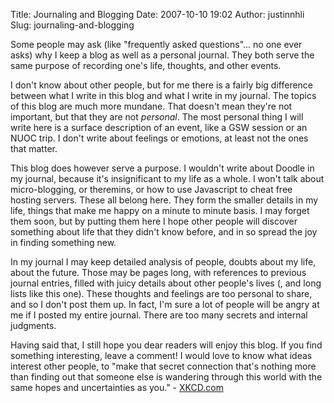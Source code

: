 Title: Journaling and Blogging
Date: 2007-10-10 19:02
Author: justinnhli
Slug: journaling-and-blogging

Some people may ask (like "frequently asked questions"... no one ever
asks) why I keep a blog as well as a personal journal. They both serve
the same purpose of recording one's life, thoughts, and other events.

I don't know about other people, but for me there is a fairly big
difference between what I write in this blog and what I write in my
journal. The topics of this blog are much more mundane. That doesn't
mean they're not important, but that they are not *personal*. The most
personal thing I will write here is a surface description of an event,
like a GSW session or an NUOC trip. I don't write about feelings or
emotions, at least not the ones that matter.

This blog does however serve a purpose. I wouldn't write about Doodle in
my journal, because it's insignificant to my life as a whole. I won't
talk about micro-blogging, or theremins, or how to use Javascript to
cheat free hosting servers. These all belong here. They form the smaller
details in my life, things that make me happy on a minute to minute
basis. I may forget them soon, but by putting them here I hope other
people will discover something about life that they didn't know before,
and in so spread the joy in finding something new.

In my journal I may keep detailed analysis of people, doubts about my
life, about the future. Those may be pages long, with references to
previous journal entries, filled with juicy details about other people's
lives (, and long lists like this one). These thoughts and feelings are
too personal to share, and so I don't post them up. In fact, I'm sure a
lot of people will be angry at me if I posted my entire journal. There
are too many secrets and internal judgments.

Having said that, I still hope you dear readers will enjoy this blog. If
you find something interesting, leave a comment! I would love to know
what ideas interest other people, to "make that secret connection that's
nothing more than finding out that someone else is wandering through
this world with the same hopes and uncertainties as you." -
[XKCD.com](http://www.xkcd.com/)

